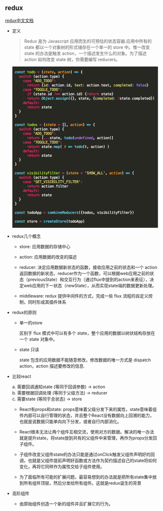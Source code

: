 ## redux

[redux中文文档](http://cn.redux.js.org/index.html)

* 定义

    > Redux 是为 Javascript 应用而生的可预估的状态容器.应用中所有的 state 都以一个对象树的形式储存在一个单一的 store 中。惟一改变 state 的办法是触发 action，一个描述发生什么的对象。为了描述 action 如何改变 state 树，你需要编写 reducers。

    ![reducer](./images/reducer.png)

* redux几个概念

    - store: 应用数据的存储中心

    - action: 应用数据的改变的描述

    - reducer: 决定应用数据新状态的函数，接收应用之前的状态和一个 action 返回数据的新状态，reducer作为一个函数，可以根据web应用之前的状态（previousState）和交互行为（通过flux中提到的action来表征），决定web应用的下一状态（newState），从而实现state端的数据更新处理。

    - middleware: redux 提供中间件的方式，完成一些 flux 流程的自定义控制，同时形成其插件体系

* redux的原则

    - 单一的store

      区别于 flux 模式中可以有多个 state，整个应用的数据以树状结构存放在一个 state 对象中。

    - state 只读

      state 包含的应用数据不能随意修改，修改数据的唯一方式是 dispatch action，action 描述要修改的信息.


* 比较react

  a. 需要回调通知state (等同于回调参数) -> action  
  b. 需要根据回调处理 (等同于父级方法) -> reducer  
  c. 需要state (等同于总状态) -> store  

  - React有props和state: props意味着父级分发下来的属性，state意味着组件内部可以自行管理的状态，并且整个React没有数据向上回溯的能力，也就是说数据只能单向向下分发，或者自行内部消化。

  - React根本无法让两个组件互相交流，使用对方的数据。解决的唯一办法就是提升state，将state放到共有的父组件中来管理，再作为props分发回子组件。

  - 子组件改变父组件state的办法只能是通过onClick触发父组件声明好的回调，也就是父组件提前声明好函数或方法作为契约描述自己的state将如何变化，再将它同样作为属性交给子组件使用。

  - 为了面临所有可能的扩展问题，最容易想到的办法就是把所有state集中放到所有组件顶层，然后分发给所有组件。这就是redux诞生的背景

* 高阶组件

  - 由原始组件创造一个新的组件并且扩展它的行为。
